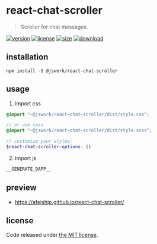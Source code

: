 # react-chat-scroller
> Scroller for chat messages.

[![version][version-image]][version-url]
[![license][license-image]][license-url]
[![size][size-image]][size-url]
[![download][download-image]][download-url]

## installation
```shell
npm install -S @jswork/react-chat-scroller
```

## usage
1. import css
  ```scss
  @import "~@jswork/react-chat-scroller/dist/style.css";

  // or use sass
  @import "~@jswork/react-chat-scroller/dist/style.scss";

  // customize your styles:
  $react-chat-scroller-options: ()
  ```
2. import js
  ```js
__GENERATE_DAPP__
  ```

## preview
- https://afeiship.github.io/react-chat-scroller/

## license
Code released under [the MIT license](https://github.com/afeiship/react-chat-scroller/blob/master/LICENSE.txt).

[version-image]: https://img.shields.io/npm/v/@jswork/react-chat-scroller
[version-url]: https://npmjs.org/package/@jswork/react-chat-scroller

[license-image]: https://img.shields.io/npm/l/@jswork/react-chat-scroller
[license-url]: https://github.com/afeiship/react-chat-scroller/blob/master/LICENSE.txt

[size-image]: https://img.shields.io/bundlephobia/minzip/@jswork/react-chat-scroller
[size-url]: https://github.com/afeiship/react-chat-scroller/blob/master/dist/react-chat-scroller.min.js

[download-image]: https://img.shields.io/npm/dm/@jswork/react-chat-scroller
[download-url]: https://www.npmjs.com/package/@jswork/react-chat-scroller

